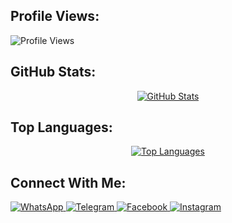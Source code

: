 
## Profile Views:
<p align="left"> 
  <img src="https://komarev.com/ghpvc/?username=ridwanzanphelibelll&label=Profile%20views&color=4285F4&style=flat" alt="Profile Views" />
</p>

## GitHub Stats:
<p align="center">
  <a href="https://github.com/ridwanzanphelibelll">
    <img src="https://github-readme-stats.vercel.app/api?username=ridwanzanphelibelll&show_icons=true&theme=radical&include_all_commits=true&count_private=true" alt="GitHub Stats" />
  </a>
</p>

## Top Languages:
<p align="center">
  <a href="https://github.com/ridwanzanphelibelll">
    <img src="https://github-readme-stats.vercel.app/api/top-langs/?username=ridwanzanphelibelll&theme=radical&layout=compact" alt="Top Languages" />
  </a>
</p>

## Connect With Me:
  <a href="https://wa.me/6285225416745">
    <img src="https://img.shields.io/badge/WhatsApp-25D366?style=for-the-badge&logo=whatsapp&logoColor=white" alt="WhatsApp" />
  </a>
  <a href="https://t.me/RidwanzSaputra">
    <img src="https://img.shields.io/badge/Telegram-2CA5E0?style=for-the-badge&logo=telegram&logoColor=white" alt="Telegram" />
  </a>
  <a href="https://facebook.com/Ridwanzanphelibelll">
    <img src="https://img.shields.io/badge/Facebook-1877F2?style=for-the-badge&logo=facebook&logoColor=white" alt="Facebook" />
  </a>
  <a href="https://instagram.com/rdwnzsptra">
    <img src="https://img.shields.io/badge/Instagram-E4405F?style=for-the-badge&logo=instagram&logoColor=white" alt="Instagram" />
